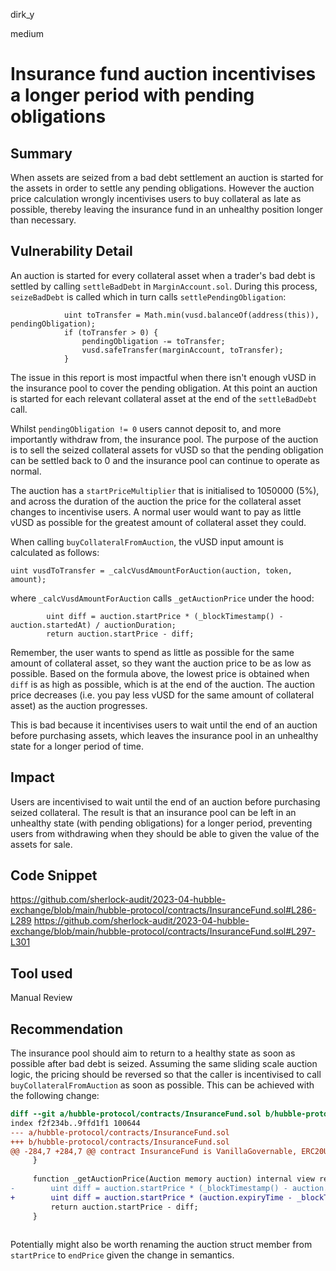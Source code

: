 dirk_y

medium

# Insurance fund auction incentivises a longer period with pending obligations

## Summary
When assets are seized from a bad debt settlement an auction is started for the assets in order to settle any pending obligations. However the auction price calculation wrongly incentivises users to buy collateral as late as possible, thereby leaving the insurance fund in an unhealthy position longer than necessary.

## Vulnerability Detail
An auction is started for every collateral asset when a trader's bad debt is settled by calling `settleBadDebt` in `MarginAccount.sol`. During this process, `seizeBadDebt` is called which in turn calls `settlePendingObligation`:

```solidity
            uint toTransfer = Math.min(vusd.balanceOf(address(this)), pendingObligation);
            if (toTransfer > 0) {
                pendingObligation -= toTransfer;
                vusd.safeTransfer(marginAccount, toTransfer);
            }
```

The issue in this report is most impactful when there isn't enough vUSD in the insurance pool to cover the pending obligation. At this point an auction is started for each relevant collateral asset at the end of the `settleBadDebt` call.

Whilst `pendingObligation != 0` users cannot deposit to, and more importantly withdraw from, the insurance pool. The purpose of the auction is to sell the seized collateral assets for vUSD so that the pending obligation can be settled back to 0 and the insurance pool can continue to operate as normal.

The auction has a `startPriceMultiplier` that is initialised to 1050000 (5%), and across the duration of the auction the price for the collateral asset changes to incentivise users. A normal user would want to pay as little vUSD as possible for the greatest amount of collateral asset they could.

When calling `buyCollateralFromAuction`, the vUSD input amount is calculated as follows:

```solidity
uint vusdToTransfer = _calcVusdAmountForAuction(auction, token, amount);
```

where `_calcVusdAmountForAuction` calls `_getAuctionPrice` under the hood:

```solidity
        uint diff = auction.startPrice * (_blockTimestamp() - auction.startedAt) / auctionDuration;
        return auction.startPrice - diff;
```

Remember, the user wants to spend as little as possible for the same amount of collateral asset, so they want the auction price to be as low as possible. Based on the formula above, the lowest price is obtained when `diff` is as high as possible, which is at the end of the auction. The auction price decreases (i.e. you pay less vUSD for the same amount of collateral asset) as the auction progresses.

This is bad because it incentivises users to wait until the end of an auction before purchasing assets, which leaves the insurance pool in an unhealthy state for a longer period of time.

## Impact
Users are incentivised to wait until the end of an auction before purchasing seized collateral. The result is that an insurance pool can be left in an unhealthy state (with pending obligations) for a longer period, preventing users from withdrawing when they should be able to given the value of the assets for sale.

## Code Snippet
https://github.com/sherlock-audit/2023-04-hubble-exchange/blob/main/hubble-protocol/contracts/InsuranceFund.sol#L286-L289
https://github.com/sherlock-audit/2023-04-hubble-exchange/blob/main/hubble-protocol/contracts/InsuranceFund.sol#L297-L301

## Tool used
Manual Review

## Recommendation
The insurance pool should aim to return to a healthy state as soon as possible after bad debt is seized. Assuming the same sliding scale auction logic, the pricing should be reversed so that the caller is incentivised to call `buyCollateralFromAuction` as soon as possible. This can be achieved with the following change:

```diff
diff --git a/hubble-protocol/contracts/InsuranceFund.sol b/hubble-protocol/contracts/InsuranceFund.sol
index f2f234b..9ffd1f1 100644
--- a/hubble-protocol/contracts/InsuranceFund.sol
+++ b/hubble-protocol/contracts/InsuranceFund.sol
@@ -284,7 +284,7 @@ contract InsuranceFund is VanillaGovernable, ERC20Upgradeable, IInsuranceFund {
     }
 
     function _getAuctionPrice(Auction memory auction) internal view returns (uint) {
-        uint diff = auction.startPrice * (_blockTimestamp() - auction.startedAt) / auctionDuration;
+        uint diff = auction.startPrice * (auction.expiryTime - _blockTimestamp()) / auctionDuration;
         return auction.startPrice - diff;
     }
 

```

Potentially might also be worth renaming the auction struct member from `startPrice` to `endPrice` given the change in semantics.